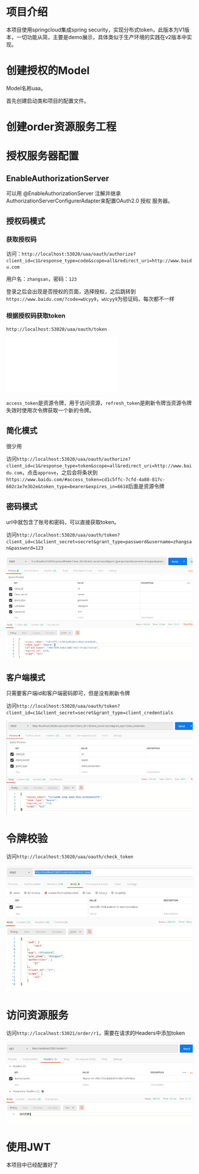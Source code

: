# 项目介绍

本项目使用springcloud集成spring security，实现分布式token，此版本为V1版本，一切功能从简，主要是demo展示，具体类似于生产环境的实践在v2版本中实现。

# 创建授权的Model

Model名称uaa。

首先创建启动类和项目的配置文件。

# 创建order资源服务工程

# 授权服务器配置

##  EnableAuthorizationServer

可以用 @EnableAuthorizationServer 注解并继承AuthorizationServerConfigurerAdapter来配置OAuth2.0 授权
服务器。

## 授权码模式

### 获取授权码

访问：`http://localhost:53020/uaa/oauth/authorize?client_id=c1&response_type=code&scope=all&redirect_uri=http://www.baidu.com`

用户名：`zhangsan`，密码：`123`

登录之后会出现是否授权的页面，选择授权，之后跳转到`https://www.baidu.com/?code=wUcyy9`，`wUcyy9`为验证码，每次都不一样

### 根据授权码获取token

`http://localhost:53020/uaa/oauth/token`

![image-20200305170756867](picture/pom.xml)

`access_token`是资源令牌，用于访问资源，`refresh_token`是刷新令牌当资源令牌失效时使用次令牌获取一个新的令牌。

## 简化模式

很少用

访问`http://localhost:53020/uaa/oauth/authorize?client_id=c1&response_type=token&scope=all&redirect_uri=http://www.baidu.com`，点击`approve`，之后会将条状到`https://www.baidu.com/#access_token=cd1c5ffc-7cfd-4a88-817c-602c1e7e3b2e&token_type=bearer&expires_in=6618`后面是资源令牌

## 密码模式

url中就包含了账号和密码，可以直接获取token。

访问`http://localhost:53020/uaa/oauth/token?client_id=c1&client_secret=secret&grant_type=password&username=zhangsan&password=123`

![image-20200305172308721](picture/image-20200305172308721.png)

## 客户端模式

只需要客户端id和客户端密码即可，但是没有刷新令牌

访问`http://localhost:53020/uaa/oauth/token?client_id=c1&client_secret=secret&grant_type=client_credentials`

![image-20200305172535705](picture/image-20200305172535705.png)

# 令牌校验

访问`http://localhost:53020/uaa/oauth/check_token`

![image-20200305180024385](picture/image-20200305180024385.png)

# 访问资源服务

访问`http://localhost:53021/order/r1`，需要在请求的Headers中添加token

![image-20200305174827275](picture/image-20200305174827275.png)

# 使用JWT

本项目中已经配置好了